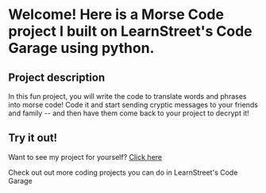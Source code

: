 
Welcome! Here is a Morse Code project I built on LearnStreet's Code Garage using python.
===============================================================================================================

Project description
-------------------------

In this fun project, you will write the code to translate words and phrases into morse code!  Code it and start sending cryptic messages to your friends and family -- and then have them come back to your project to decrypt it!

Try it out!
--------------

Want to see my project for yourself? [Click here](http://www.learnstreet.com//profile/51f7126876b99c7871000d58?page_name=project)

Check out out more coding projects you can do in LearnStreet's Code Garage
		